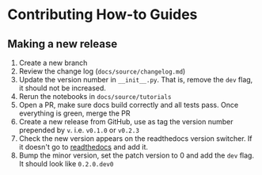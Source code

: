 # Contributing How-to Guides

## Making a new release

1. Create a new branch
1. Review the change log (`docs/source/changelog.md`)
1. Update the version number in `__init__.py`. That is, remove the `dev` flag, it should not
   be increased.
1. Rerun the notebooks in `docs/source/tutorials`
1. Open a PR, make sure docs build correctly and all tests pass.
   Once everything is green, merge the PR
1. Create a new release from GitHub, use as tag the version number prepended
   by `v`. i.e. `v0.1.0` or `v0.2.3`
1. Check the new version appears on the readthedocs version switcher. If it doesn't
   go to [readthedocs](https://readthedocs.org/projects/xarray-einstats/) and
   add it.
1. Bump the minor version, set the patch version to 0 and add the `dev` flag.
   It should look like `0.2.0.dev0`
